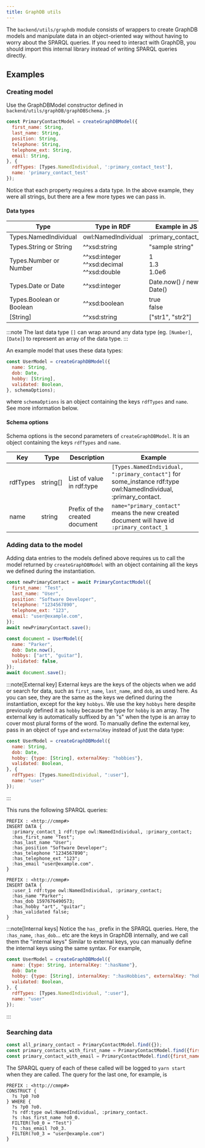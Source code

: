 ```yaml
---
title: GraphDB utils
---
```


The `backend/utils/graphdb` module consists of wrappers to create GraphDB
models and manipulate data in an object-oriented way without having to worry
about the SPARQL queries. If you need to interact with GraphDB, you should
import this internal library instead of writing SPARQL queries directly.

## Examples
### Creating model
Use the GraphDBModel constructor defined in `backend/utils/graphDB/graphDBSchema.js`
```js
const PrimaryContactModel = createGraphDBModel({
  first_name: String,
  last_name: String,
  position: String,
  telephone: String,
  telephone_ext: String,
  email: String,
}, {
  rdfTypes: [Types.NamedIndividual, ':primary_contact_test'],
  name: 'primary_contact_test'
});
```
Notice that each property requires a data type.
In the above example, they were all strings,
but there are a few more types we can pass in.

#### Data types
Type | Type in RDF | Example in JS | Example in RDF
---|---|---|---
Types.NamedIndividual | owl\:NamedIndividual | \:primary_contact_1 | \:primary_contact_1
Types.String or String | ^^xsd\:string | "sample string" | "sample string"
Types.Number or Number | ^^xsd\:integer<br>^^xsd\:decimal<br>^^xsd\:double | 1<br>1.3<br>1.0e6 | 1<br>1.3<br>1.0e6
Types.Date or Date | ^^xsd\:integer | Date.now() / new Date() | 1597676490573
Types.Boolean or Boolean | ^^xsd\:boolean | true<br>false | true<br>false
[String] | ^^xsd\:string | ["str1", "str2"] | "str1", "str2".

:::note
The last data type `[]` can wrap around any data type (eg. `[Number]`, `[Date]`)
to represent an array of the data type.
:::

An example model that uses these data types:
```js
const UserModel = createGraphDBModel({
  name: String,
  dob: Date,
  hobby: [String],
  validated: Boolean,
}, schemaOptions);
```
where `schemaOptions` is an object containing the keys `rdfTypes` and `name`.
See more information below.

#### Schema options
Schema options is the second parameters of `createGraphDBModel`.
It is an object containing the keys `rdfTypes` and `name`.

Key | Type | Description | Example
---|---|---|---
rdfTypes | string[] | List of value in rdf\:type | `[Types.NamedIndividual, ":primary_contact"]` for some_instance rdf\:type owl\:NamedIndividual, \:primary_contact.
name | string | Prefix of the created document | `name="primary_contact"` means the new created document will have id `:primary_contact_1`

### Adding data to the model
Adding data entries to the models defined above requires us to call the model
returned by `createGraphDBModel` with an object containing all the keys we
defined during the instantiation.

```js
const newPrimaryContact = await PrimaryContactModel({
  first_name: "Test",
  last_name: "User",
  position: "Software Developer",
  telephone: "1234567890",
  telephone_ext: "123",
  email: "user@example.com",
});
await newPrimaryContact.save();

const document = UserModel({
  name: "Parker",
  dob: Date.now(),
  hobbys: ["art", "guitar"],
  validated: false,
});
await document.save();
```

:::note[External key]
External keys are the keys of the objects when we add or search for data, such as `first_name`, `last_name`, and `dob`, as used here.
As you can see, they are the same as the keys we defined during the instantiation,
except for the key `hobbys`.
We use the key `hobbys` here despite previously defined it as `hobby` because
the type for `hobby` is an array.
The external key is automatically suffixed by an "s" when the type is an array to cover most plural forms of the word.
To manually define the external key, pass in an object of `type` and `externalKey`
instead of just the data type:
```js
const UserModel = createGraphDBModel({
  name: String,
  dob: Date,
  hobby: {type: [String], externalKey: "hobbies"},
  validated: Boolean,
}, {
  rdfTypes: [Types.NamedIndividual, ":user"],
  name: "user"
});
```
:::

This runs the following SPARQL queries:
```sparql
PREFIX : <http://cmmp#>
INSERT DATA {
  :primary_contact_1 rdf:type owl:NamedIndividual, :primary_contact;
  :has_first_name "Test";
  :has_last_name "User";
  :has_position "Software Developer";
  :has_telephone "1234567890";
  :has_telephone_ext "123";
  :has_email "user@example.com".
}

PREFIX : <http://cmmp#>
INSERT DATA {
  :user_1 rdf:type owl:NamedIndividual, :primary_contact;
  :has_name "Parker";
  :has_dob 1597676490573;
  :has_hobby "art", "guitar";
  :has_validated false;
}
```

:::note[Internal keys]
Notice the `has_` prefix in the SPARQL queries.
Here, the `:has_name`, `:has_dob`... etc are the keys in GraphDB internally,
and we call them the "internal keys"
Similar to external keys, you can manually define the internal keys using the same syntax.
For example,
```js
const UserModel = createGraphDBModel({
  name: {type: String, internalKey: ":hasName"},
  dob: Date
  hobby: {type: [String], internalKey: ":hasHobbies", externalKey: "hobbies"},
  validated: Boolean,
}, {
  rdfTypes: [Types.NamedIndividual, ":user"],
  name: "user"
});
```
:::

### Searching data
```js
const all_primary_contact = PrimaryContactModel.find({});
const primary_contacts_with_first_name = PrimaryContactModel.find({first_name: "Test"})
const primary_contact_with_email = PrimaryContactModel.find({first_name: "Test", email: "user@example.com"});
```
The SPARQL query of each of these called will be logged to `yarn start` when they are called.
The query for the last one, for example, is
```sparql
PREFIX : <http://cmmp#>
CONSTRUCT {
  ?s ?p0 ?o0
} WHERE {
  ?s ?p0 ?o0.
  ?s rdf:type owl:NamedIndividual, :primary_contact.
  ?s :has_first_name ?o0_0.
  FILTER(?o0_0 = "Test")
  ?s :has_email ?o0_3.
  FILTER(?o0_3 = "user@example.com")
}
```
